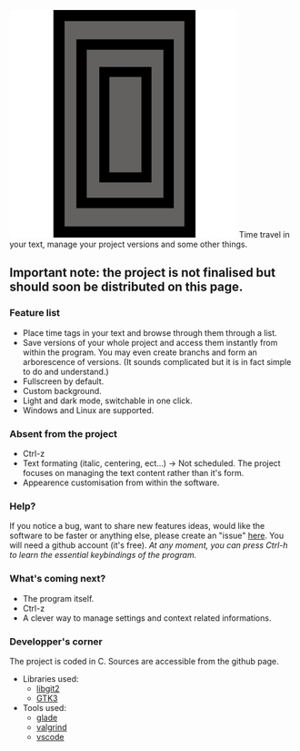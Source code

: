 ![logo](/assets/logo.svg)
Time travel in your text, manage your project versions and some other things.
## Important note: the project is not finalised but should soon be distributed on this page.
### Feature list
 * Place time tags in your text and browse through them through a list.
 * Save versions of your whole project and access them instantly from within the program. You may even create branchs and form an arborescence of versions. (It sounds complicated but it is in fact simple to do and understand.)
 * Fullscreen by default.
 * Custom background.
 * Light and dark mode, switchable in one click.
 * Windows and Linux are supported.

### Absent from the project
 * Ctrl-z
 * Text formating (italic, centering, ect...) -> Not scheduled. The project focuses on managing the text content rather than it's form.
 * Appearence customisation from within the software.

### Help?
If you notice a bug, want to share new features ideas, would like the software to be faster or anything else,
please create an "issue" [here](https://github.com/overetou/gardenofmists/issues).
You will need a github account (it's free).
*At any moment, you can press Ctrl-h to learn the essential keybindings of the program.*

### What's coming next?
* The program itself.
* Ctrl-z
* A clever way to manage settings and context related informations.

### Developper's corner
The project is coded in C. Sources are accessible from the github page.
* Libraries used:
  * [libgit2](https://libgit2.org)
  * [GTK3](https://www.gtk.org)
* Tools used:
  * [glade](https://glade.gnome.org)
  * [valgrind](https://www.valgrind.org)
  * [vscode](https://code.visualstudio.com)
